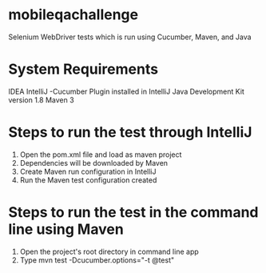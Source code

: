 # mobileqachallenge
Selenium WebDriver tests which is run using Cucumber, Maven, and Java

# System Requirements
IDEA IntelliJ
-Cucumber Plugin installed in IntelliJ 
Java Development Kit version 1.8
Maven 3

# Steps to run the test through IntelliJ
1. Open the pom.xml file and load as maven project
2. Dependencies will be downloaded by Maven
3. Create Maven run configuration in IntelliJ
4. Run the Maven test configuration created

# Steps to run the test in the command line using Maven
1. Open the project's root directory in command line app
2. Type mvn test -Dcucumber.options="-t @test"
